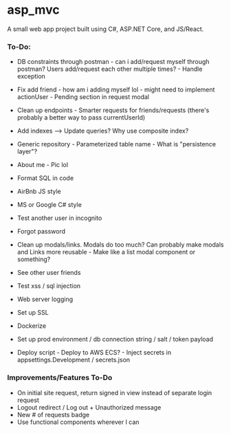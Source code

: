 # asp_mvc

A small web app project built using C#, ASP.NET Core, and JS/React.

### **To-Do**:
* DB constraints through postman - can i add/request myself through postman? Users add/request each other multiple times? - Handle exception
* Fix add friend - how am i adding myself lol - might need to implement actionUser - Pending section in request modal
* Clean up endpoints - Smarter requests for friends/requests (there's probably a better way to pass currentUserId)
* Add indexes --> Update queries? Why use composite index?
* Generic repository - Parameterized table name - What is "persistence layer"?
* About me - Pic lol

* Format SQL in code
* AirBnb JS style
* MS or Google C# style

* Test another user in incognito
* Forgot password
* Clean up modals/links. Modals do too much? Can probably make modals and Links more reusable - Make like a list modal component or something?
* See other user friends

* Test xss / sql injection
* Web server logging

* Set up SSL
* Dockerize
* Set up prod environment / db connection string / salt / token payload
* Deploy script - Deploy to AWS ECS? - Inject secrets in appsettings.Development / secrets.json

### **Improvements/Features To-Do**
* On initial site request, return signed in view instead of separate login request
* Logout redirect / Log out + Unauthorized message
* New # of requests badge
* Use functional components wherever I can